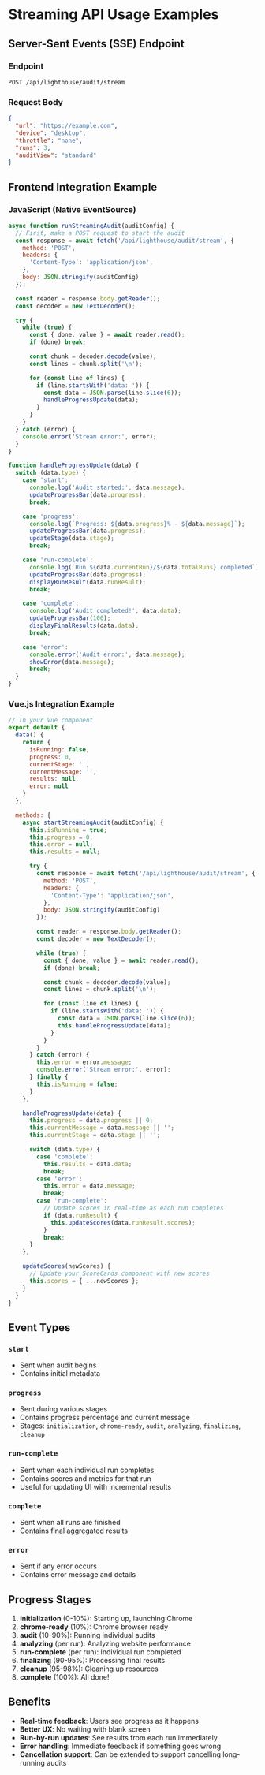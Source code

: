 # Streaming API Usage Examples

## Server-Sent Events (SSE) Endpoint

### Endpoint
```
POST /api/lighthouse/audit/stream
```

### Request Body
```json
{
  "url": "https://example.com",
  "device": "desktop",
  "throttle": "none",
  "runs": 3,
  "auditView": "standard"
}
```

## Frontend Integration Example

### JavaScript (Native EventSource)
```javascript
async function runStreamingAudit(auditConfig) {
  // First, make a POST request to start the audit
  const response = await fetch('/api/lighthouse/audit/stream', {
    method: 'POST',
    headers: {
      'Content-Type': 'application/json',
    },
    body: JSON.stringify(auditConfig)
  });

  const reader = response.body.getReader();
  const decoder = new TextDecoder();

  try {
    while (true) {
      const { done, value } = await reader.read();
      if (done) break;

      const chunk = decoder.decode(value);
      const lines = chunk.split('\n');

      for (const line of lines) {
        if (line.startsWith('data: ')) {
          const data = JSON.parse(line.slice(6));
          handleProgressUpdate(data);
        }
      }
    }
  } catch (error) {
    console.error('Stream error:', error);
  }
}

function handleProgressUpdate(data) {
  switch (data.type) {
    case 'start':
      console.log('Audit started:', data.message);
      updateProgressBar(data.progress);
      break;

    case 'progress':
      console.log(`Progress: ${data.progress}% - ${data.message}`);
      updateProgressBar(data.progress);
      updateStage(data.stage);
      break;

    case 'run-complete':
      console.log(`Run ${data.currentRun}/${data.totalRuns} completed`);
      updateProgressBar(data.progress);
      displayRunResult(data.runResult);
      break;

    case 'complete':
      console.log('Audit completed!', data.data);
      updateProgressBar(100);
      displayFinalResults(data.data);
      break;

    case 'error':
      console.error('Audit error:', data.message);
      showError(data.message);
      break;
  }
}
```

### Vue.js Integration Example
```javascript
// In your Vue component
export default {
  data() {
    return {
      isRunning: false,
      progress: 0,
      currentStage: '',
      currentMessage: '',
      results: null,
      error: null
    }
  },

  methods: {
    async startStreamingAudit(auditConfig) {
      this.isRunning = true;
      this.progress = 0;
      this.error = null;
      this.results = null;

      try {
        const response = await fetch('/api/lighthouse/audit/stream', {
          method: 'POST',
          headers: {
            'Content-Type': 'application/json',
          },
          body: JSON.stringify(auditConfig)
        });

        const reader = response.body.getReader();
        const decoder = new TextDecoder();

        while (true) {
          const { done, value } = await reader.read();
          if (done) break;

          const chunk = decoder.decode(value);
          const lines = chunk.split('\n');

          for (const line of lines) {
            if (line.startsWith('data: ')) {
              const data = JSON.parse(line.slice(6));
              this.handleProgressUpdate(data);
            }
          }
        }
      } catch (error) {
        this.error = error.message;
        console.error('Stream error:', error);
      } finally {
        this.isRunning = false;
      }
    },

    handleProgressUpdate(data) {
      this.progress = data.progress || 0;
      this.currentMessage = data.message || '';
      this.currentStage = data.stage || '';

      switch (data.type) {
        case 'complete':
          this.results = data.data;
          break;
        case 'error':
          this.error = data.message;
          break;
        case 'run-complete':
          // Update scores in real-time as each run completes
          if (data.runResult) {
            this.updateScores(data.runResult.scores);
          }
          break;
      }
    },

    updateScores(newScores) {
      // Update your ScoreCards component with new scores
      this.scores = { ...newScores };
    }
  }
}
```

## Event Types

### `start`
- Sent when audit begins
- Contains initial metadata

### `progress`
- Sent during various stages
- Contains progress percentage and current message
- Stages: `initialization`, `chrome-ready`, `audit`, `analyzing`, `finalizing`, `cleanup`

### `run-complete`
- Sent when each individual run completes
- Contains scores and metrics for that run
- Useful for updating UI with incremental results

### `complete`
- Sent when all runs are finished
- Contains final aggregated results

### `error`
- Sent if any error occurs
- Contains error message and details

## Progress Stages

1. **initialization** (0-10%): Starting up, launching Chrome
2. **chrome-ready** (10%): Chrome browser ready
3. **audit** (10-90%): Running individual audits
4. **analyzing** (per run): Analyzing website performance
5. **run-complete** (per run): Individual run completed
6. **finalizing** (90-95%): Processing final results
7. **cleanup** (95-98%): Cleaning up resources
8. **complete** (100%): All done!

## Benefits

- **Real-time feedback**: Users see progress as it happens
- **Better UX**: No waiting with blank screen
- **Run-by-run updates**: See results from each run immediately
- **Error handling**: Immediate feedback if something goes wrong
- **Cancellation support**: Can be extended to support cancelling long-running audits
